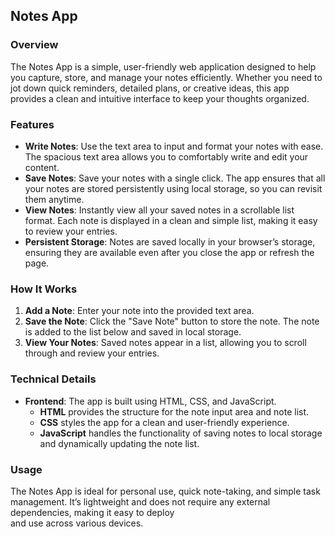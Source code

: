 
## Notes App

### Overview
The Notes App is a simple, user-friendly web application designed to help you capture, store, and manage your notes efficiently. Whether you need to jot down quick reminders, detailed plans, or creative ideas, this app provides a clean and intuitive interface to keep your thoughts organized.

### Features
- **Write Notes**: Use the text area to input and format your notes with ease. The spacious text area allows you to comfortably write and edit your content.
- **Save Notes**: Save your notes with a single click. The app ensures that all your notes are stored persistently using local storage, so you can revisit them anytime.
- **View Notes**: Instantly view all your saved notes in a scrollable list format. Each note is displayed in a clean and simple list, making it easy to review your entries.
- **Persistent Storage**: Notes are saved locally in your browser’s storage, ensuring they are available even after you close the app or refresh the page.

### How It Works
1. **Add a Note**: Enter your note into the provided text area.
2. **Save the Note**: Click the "Save Note" button to store the note. The note is added to the list below and saved in local storage.
3. **View Your Notes**: Saved notes appear in a list, allowing you to scroll through and review your entries.

### Technical Details
- **Frontend**: The app is built using HTML, CSS, and JavaScript.
  - **HTML** provides the structure for the note input area and note list.
  - **CSS** styles the app for a clean and user-friendly experience.
  - **JavaScript** handles the functionality of saving notes to local storage and dynamically updating the note list.

### Usage
The Notes App is ideal for personal use, quick note-taking, and simple task management. It’s lightweight and does not require any external dependencies, making it easy to deploy\
and use across various devices.

